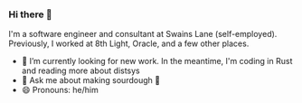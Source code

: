### Hi there 👋

I'm a software engineer and consultant at Swains Lane (self-employed). Previously, I worked at 8th Light, Oracle, and a few other places.

- 🌱 I’m currently looking for new work. In the meantime, I'm coding in Rust and reading more about distsys
- 💬 Ask me about making sourdough :bread:
- 😄 Pronouns: he/him
